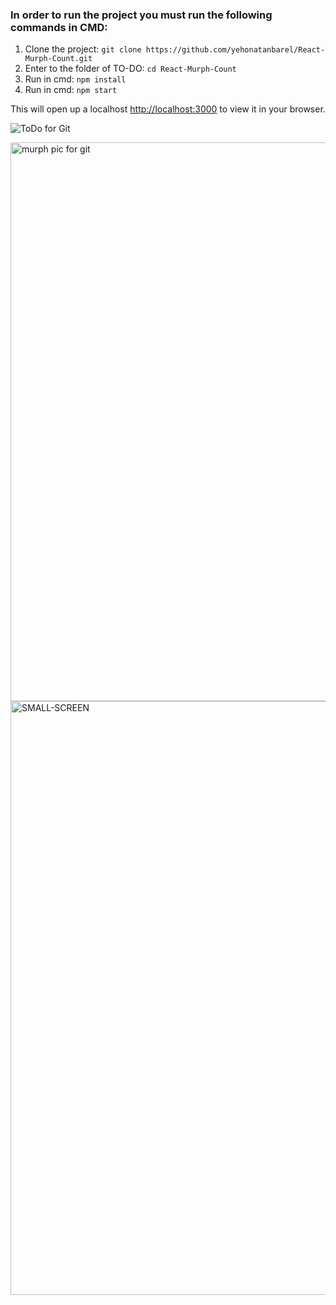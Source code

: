 ### In order to run the project you must run the following commands in CMD:
1. Clone the project: `git clone https://github.com/yehonatanbarel/React-Murph-Count.git`
2. Enter to the folder of TO-DO: `cd React-Murph-Count`
3. Run in cmd: `npm install`
4. Run in cmd: `npm start`

This will open up a localhost [http://localhost:3000](http://localhost:3000) to view it in your browser.


![ToDo for Git](https://user-images.githubusercontent.com/79272744/174811972-387ae3fe-388b-42f7-8e29-d1e4ba371300.gif)



<img width="894" alt="‏‏murph pic for git" src="https://user-images.githubusercontent.com/79272744/179478116-335a9d39-132b-4e1d-94fb-60a2759dfce9.PNG">


<img width="950" alt="SMALL-SCREEN" src="https://user-images.githubusercontent.com/79272744/180855462-f06ec330-5a8b-49b2-9d72-6d159f46f183.PNG">



